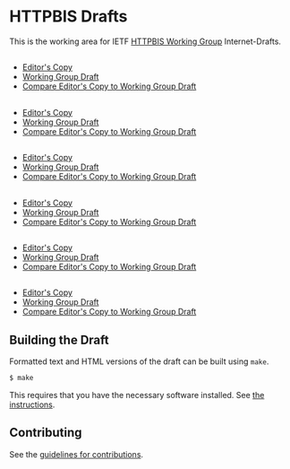 # HTTPBIS Drafts

This is the working area for IETF [HTTPBIS Working Group](https://datatracker.ietf.org/wg/httpbis/documents/) Internet-Drafts.

## 

* [Editor's Copy](https://httpwg.github.io/http-core/#go.draft-ietf-httpbis-auth-latest.html)
* [Working Group Draft](https://tools.ietf.org/html/draft-ietf-httpbis-auth-latest)
* [Compare Editor's Copy to Working Group Draft](https://httpwg.github.io/http-core/#go.draft-ietf-httpbis-auth-latest.diff)

## 

* [Editor's Copy](https://httpwg.github.io/http-core/#go.draft-ietf-httpbis-cache-latest.html)
* [Working Group Draft](https://tools.ietf.org/html/draft-ietf-httpbis-cache-latest)
* [Compare Editor's Copy to Working Group Draft](https://httpwg.github.io/http-core/#go.draft-ietf-httpbis-cache-latest.diff)

## 

* [Editor's Copy](https://httpwg.github.io/http-core/#go.draft-ietf-httpbis-conditional-latest.html)
* [Working Group Draft](https://tools.ietf.org/html/draft-ietf-httpbis-conditional-latest)
* [Compare Editor's Copy to Working Group Draft](https://httpwg.github.io/http-core/#go.draft-ietf-httpbis-conditional-latest.diff)

## 

* [Editor's Copy](https://httpwg.github.io/http-core/#go.draft-ietf-httpbis-messaging-latest.html)
* [Working Group Draft](https://tools.ietf.org/html/draft-ietf-httpbis-messaging-latest)
* [Compare Editor's Copy to Working Group Draft](https://httpwg.github.io/http-core/#go.draft-ietf-httpbis-messaging-latest.diff)

## 

* [Editor's Copy](https://httpwg.github.io/http-core/#go.draft-ietf-httpbis-range-latest.html)
* [Working Group Draft](https://tools.ietf.org/html/draft-ietf-httpbis-range-latest)
* [Compare Editor's Copy to Working Group Draft](https://httpwg.github.io/http-core/#go.draft-ietf-httpbis-range-latest.diff)

## 

* [Editor's Copy](https://httpwg.github.io/http-core/#go.draft-ietf-httpbis-semantics-latest.html)
* [Working Group Draft](https://tools.ietf.org/html/draft-ietf-httpbis-semantics-latest)
* [Compare Editor's Copy to Working Group Draft](https://httpwg.github.io/http-core/#go.draft-ietf-httpbis-semantics-latest.diff)

## Building the Draft

Formatted text and HTML versions of the draft can be built using `make`.

```sh
$ make
```

This requires that you have the necessary software installed.  See
[the instructions](https://github.com/martinthomson/i-d-template/blob/master/doc/SETUP.md).


## Contributing

See the
[guidelines for contributions](https://github.com/httpwg/http-core/blob/master/CONTRIBUTING.md).
